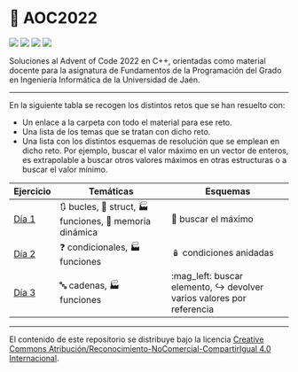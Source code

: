 # :christmas_tree: AOC2022

![](https://img.shields.io/static/v1?style=flat&message=CC%20BY-NC-SA%204.0&label=&logo=creativecommons&logoColor=000&labelColor=ef9421&color=ef9421)
![](https://img.shields.io/static/v1?style=flat&message=C%2b%2b&label=&logo=cplusplus&labelColor=00599c&color=005999)
![](https://img.shields.io/static/v1?style=flat&message=Conventional%20Commits&label=&logo=conventionalcommits&logoColor=000&labelColor=fe5196&color=fe5196)
![](https://img.shields.io/static/v1?style=flat&message=CLion&label=&logo=clion&labelColor=000h&color=000)


Soluciones al Advent of Code 2022 en C++, orientadas como material docente para la asignatura de Fundamentos de la Programación del Grado en Ingeniería Informática de la Universidad de Jaén.

---

En la siguiente tabla se recogen los distintos retos que se han resuelto con:

- Un enlace a la carpeta con todo el material para ese reto.
- Una lista de los temas que se tratan con dicho reto.
- Una lista con los distintos esquemas de resolución que se emplean en dicho reto. Por ejemplo, buscar el valor máximo en un vector de enteros, es extrapolable a buscar otros valores máximos en otras estructuras o a buscar el valor mínimo.

| Ejercicio                                              | Temáticas                                                                                      | Esquemas                                                                              |
|--------------------------------------------------------|------------------------------------------------------------------------------------------------|---------------------------------------------------------------------------------------|
| [Día 1](https://github.com/Griger/AOC2022/tree/main/1) | :arrows_clockwise: bucles, :bento: struct, :factory: funciones, :floppy_disk: memoria dinámica | :mag_right: buscar el máximo                                                          
| [Día 2](https://github.com/Griger/AOC2022/tree/main/2) | :question: condicionales, :factory: funciones                                                  | :nesting_dolls: condiciones anidadas                                                  |
| [Día 3](https://github.com/Griger/AOC2022/tree/main/3) | :abc: cadenas, :factory: funciones                                                             | :mag_left: buscar elemento, :arrow_right_hook: devolver varios valores por referencia |
---
El contenido de este repositorio se distribuye bajo la licencia [Creative Commons Atribución/Reconocimiento-NoComercial-CompartirIgual 4.0 Internacional](https://creativecommons.org/licenses/by-nc-sa/4.0/legalcode.es).
